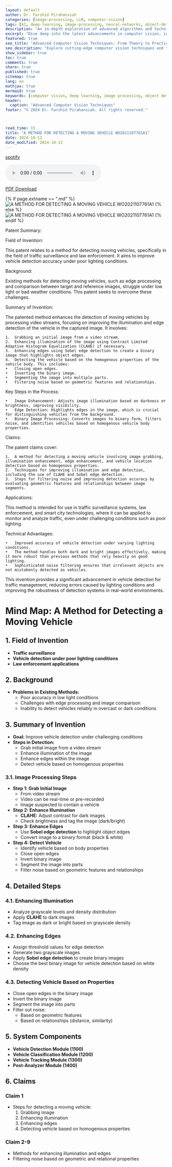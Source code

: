 ```yaml
---
layout: default
author: Dr. Farshid Pirahansiah
categories: [image-processing, LLM, computer-vision]
tags: [AI, deep-learning, image-processing, neural-networks, object-detection]
description: "An in-depth exploration of advanced algorithms and techniques in computer vision, including real-time processing and AI integration."
excerpt: "Dive deep into the latest advancements in computer vision, including deep learning methodologies, real-time image processing, and their applications in modern technology."
featured: true
seo_title: "Advanced Computer Vision Techniques: From Theory to Practice"
seo_description: "Explore cutting-edge computer vision techniques and their applications in modern technology, including deep learning and real-time processing."
show_sidebar: true
toc: true
comments: true
share: true
published: true
sitemap: true
lang: en
mathjax: true
mermaid: true
keywords: [computer vision, deep learning, image processing, object detection, neural networks, AI]
header:
  caption: "Advanced Computer Vision Techniques"
footer: "© 2024 Dr. Farshid Pirahansiah. All rights reserved."



read_time: 15
title: "A METHOD FOR DETECTING A MOVING VEHICLE WO2021107761A1"
date: 2024-10-12
date_modified: 2024-10-12
---
```



[spotify](https://podcasters.spotify.com/pod/show/pirahansiah/episodes/A-METHOD-FOR-DETECTING-A-MOVING-VEHICLE-WO2021107761A1-e2pk5mj)



<audio controls>
  <source src="/farshid/portfolio/publications/Patents/A_METHOD_FOR_DETECTING_A_MOVING_VEHICLE_WO2021107761A1.mp3" type="audio/mpeg">
  Your browser does not support the audio element.
</audio>

[PDF Download](https://patentimages.storage.googleapis.com/16/41/83/2576e20c4a0af5/WO2021107761A1.pdf  )


{% if page.extname == ".md" %}
  ![A METHOD FOR DETECTING A MOVING VEHICLE WO2021107761A1](/farshid/portfolio/publications/Patents/A_METHOD_FOR_DETECTING_A_MOVING_VEHICLE_WO2021107761A1.png)
{% else %}
  <img src="/farshid/portfolio/publications/Patents/A_METHOD_FOR_DETECTING_A_MOVING_VEHICLE_WO2021107761A1.png" alt="A METHOD FOR DETECTING A MOVING VEHICLE WO2021107761A1" style="max-width: 100%; height: auto;">
{% endif %}



Patent Summary:


Field of Invention:

This patent relates to a method for detecting moving vehicles, specifically in the field of traffic surveillance and law enforcement. It aims to improve vehicle detection accuracy under poor lighting conditions.

Background:

Existing methods for detecting moving vehicles, such as edge processing and comparison between target and reference images, struggle under low light or bad weather conditions. This patent seeks to overcome these challenges.

Summary of Invention:

The patented method enhances the detection of moving vehicles by processing video streams, focusing on improving the illumination and edge detection of the vehicle in the captured image. It involves:

	1.	Grabbing an initial image from a video stream.
	2.	Enhancing illumination of the image using Contrast Limited Adaptive Histogram Equalization (CLAHE) if necessary.
	3.	Enhancing edges using Sobel edge detection to create a binary image that highlights object edges.
	4.	Detecting the vehicle based on the homogenous properties of the vehicle body. This includes:
	•	Closing open edges.
	•	Inverting the binary image.
	•	Segmenting the image into multiple parts.
	•	Filtering noise based on geometric features and relationships.

Key Steps in the Process:

	•	Image Enhancement: Adjusts image illumination based on darkness or brightness, improving visibility.
	•	Edge Detection: Highlights edges in the image, which is crucial for distinguishing vehicles from the background.
	•	Binary Image Processing: Converts images to binary form, filters noise, and identifies vehicles based on homogenous vehicle body properties.

Claims:

The patent claims cover:

	1.	A method for detecting a moving vehicle involving image grabbing, illumination enhancement, edge enhancement, and vehicle location detection based on homogenous properties.
	2.	Techniques for improving illumination and edge detection, including the use of CLAHE and Sobel edge detection.
	3.	Steps for filtering noise and improving detection accuracy by evaluating geometric features and relationships between image segments.

Applications:

This method is intended for use in traffic surveillance systems, law enforcement, and smart city technologies, where it can be applied to monitor and analyze traffic, even under challenging conditions such as poor lighting.

Technical Advantages:

	•	Improved accuracy of vehicle detection under varying lighting conditions.
	•	The method handles both dark and bright images effectively, making it more robust than previous methods that rely heavily on good lighting.
	•	Sophisticated noise filtering ensures that irrelevant objects are not mistakenly detected as vehicles.

This invention provides a significant advancement in vehicle detection for traffic management, reducing errors caused by lighting conditions and improving the robustness of detection systems in real-world environments.




# Mind Map: A Method for Detecting a Moving Vehicle

## 1. Field of Invention
- **Traffic surveillance**
- **Vehicle detection under poor lighting conditions**
- **Law enforcement applications**

## 2. Background
- **Problems in Existing Methods:**
  - Poor accuracy in low light conditions
  - Challenges with edge processing and image comparison
  - Inability to detect vehicles reliably in overcast or dark conditions

## 3. Summary of Invention
- **Goal:** Improve vehicle detection under challenging conditions
- **Steps in Detection:**
  - Grab initial image from a video stream
  - Enhance illumination of the image
  - Enhance edges within the image
  - Detect vehicle based on homogenous properties

### 3.1. Image Processing Steps
- **Step 1: Grab Initial Image**
  - From video stream
  - Video can be real-time or pre-recorded
  - Image suspected to contain a vehicle
- **Step 2: Enhance Illumination**
  - **CLAHE:** Adjust contrast for dark images
  - Check brightness and tag the image (dark/bright)
- **Step 3: Enhance Edges**
  - Use **Sobel edge detection** to highlight object edges
  - Convert image to a binary format (black & white)
- **Step 4: Detect Vehicle**
  - Identify vehicle based on body properties
  - Close open edges
  - Invert binary image
  - Segment the image into parts
  - Filter noise based on geometric features and relationships

## 4. Detailed Steps
### 4.1. Enhancing Illumination
- Analyze grayscale levels and density distribution
- Apply **CLAHE** to dark images
- Tag image as dark or bright based on grayscale density

### 4.2. Enhancing Edges
- Assign threshold values for edge detection
- Generate two grayscale images
- Apply **Sobel edge detection** to create binary images
- Choose the best binary image for vehicle detection based on white density

### 4.3. Detecting Vehicle Based on Properties
- Close open edges in the binary image
- Invert the binary image
- Segment the image into parts
- Filter out noise:
  - Based on geometric features
  - Based on relationships (distance, similarity)

## 5. System Components
- **Vehicle Detection Module (1100)**
- **Vehicle Classification Module (1200)**
- **Vehicle Tracking Module (1300)**
- **Post-Analyzer Module (1400)**

## 6. Claims
### Claim 1
- Steps for detecting a moving vehicle:
  1. Grabbing image
  2. Enhancing illumination
  3. Enhancing edges
  4. Detecting vehicle based on homogenous properties
### Claim 2-9
- Methods for enhancing illumination and edges
- Filtering noise based on geometric and relational properties